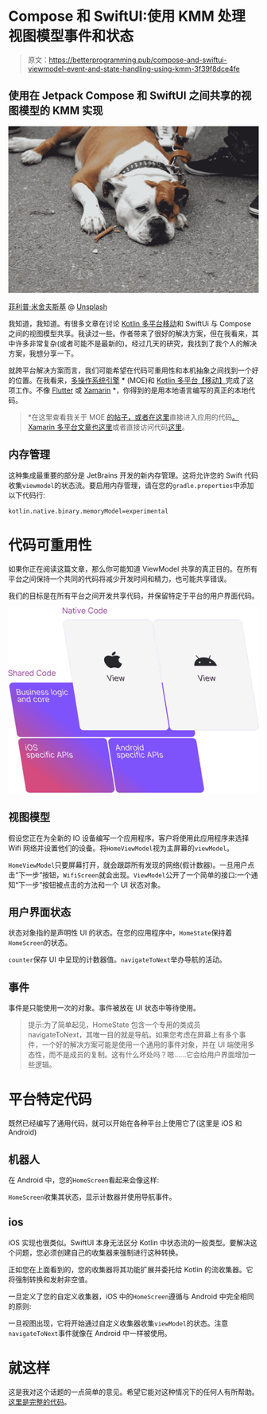 # Compose 和 SwiftUI:使用 KMM 处理视图模型事件和状态

> 原文：<https://betterprogramming.pub/compose-and-swiftui-viewmodel-event-and-state-handling-using-kmm-3f39f8dce4fe>

## 使用在 Jetpack Compose 和 SwiftUI 之间共享的视图模型的 KMM 实现

![](img/41fb1f38b1a91680bc23df5008ceecc1.png)

[菲利普·米舍夫斯基](https://unsplash.com/@filipthedesigner?utm_source=unsplash&utm_medium=referral&utm_content=creditCopyText) @ [Unsplash](https://unsplash.com/es/s/fotos/boring?utm_source=unsplash&utm_medium=referral&utm_content=creditCopyText)

我知道，我知道。有很多文章在讨论 [Kotlin 多平台移动](https://kotlinlang.org/lp/mobile/)和 SwiftUi 与 Compose 之间的视图模型共享。我读过一些。作者带来了很好的解决方案，但在我看来，其中许多非常复杂(或者可能不是最新的)。经过几天的研究，我找到了我个人的解决方案，我想分享一下。

就跨平台解决方案而言，我们可能希望在代码可重用性和本机抽象之间找到一个好的位置。在我看来，[多操作系统引擎](https://multi-os-engine.org) * (MOE)和 [Kotlin 多平台【移动】](https://kotlinlang.org/lp/mobile/)完成了这项工作。不像 [Flutter](https://flutter.dev) 或 [Xamarin](https://dotnet.microsoft.com/en-us/apps/xamarin) *，你得到的是用本地语言编写的真正的本地代码。

> *在这里查看我关于 MOE [的帖子，或者在这里](https://martppa.com/2018/10/10/java-clean-way)直接进入应用的代码[。Xamarin 多平台文章也](https://github.com/martppa/java-clean-architecture)[这里](https://martppa.com/2018/10/23/net-clean-architecture/)或者直接访问代码[这里](https://github.com/martppa/dotnet-clean-architecture)。

## 内存管理

这种集成最重要的部分是 JetBrains 开发的新内存管理。这将允许您的 Swift 代码收集`viewmodel`的状态流。要启用内存管理，请在您的`gradle.properties`中添加以下代码行:

```
kotlin.native.binary.memoryModel=experimental
```

# 代码可重用性

如果你正在阅读这篇文章，那么你可能知道 ViewModel 共享的真正目的。在所有平台之间保持一个共同的代码将减少开发时间和精力，也可能共享错误。

我们的目标是在所有平台之间开发共享代码，并保留特定于平台的用户界面代码。

![](img/b25f7e9a6430c3fbccffe77ebfb1ab32.png)

## 视图模型

假设您正在为全新的 IO 设备编写一个应用程序。客户将使用此应用程序来选择 Wifi 网络并设置他们的设备。将`HomeViewModel`视为主屏幕的`viewModel`。

`HomeViewModel`只要屏幕打开，就会跟踪所有发现的网络(假计数器)。一旦用户点击“下一步”按钮，`WifiScreen`就会出现。`ViewModel`公开了一个简单的接口:一个通知“下一步”按钮被点击的方法和一个 UI 状态对象。

## 用户界面状态

状态对象指的是声明性 UI 的状态。在您的应用程序中，`HomeState`保持着`HomeScreen`的状态。

`counter`保存 UI 中呈现的计数器值。`navigateToNext`举办导航的活动。

## 事件

事件是只能使用一次的对象。事件被放在 UI 状态中等待使用。

> 提示:为了简单起见，HomeState 包含一个专用的类成员 navigateToNext，其唯一目的就是导航。如果您考虑在屏幕上有多个事件，一个好的解决方案可能是使用一个通用的事件对象，并在 UI 端使用多态性，而不是成员的复制。这有什么坏处吗？嗯……它会给用户界面增加一些逻辑。

# 平台特定代码

既然已经编写了通用代码，就可以开始在各种平台上使用它了(这里是 iOS 和 Android)

## 机器人

在 Android 中，您的`HomeScreen`看起来会像这样:

`HomeScreen`收集其状态，显示计数器并使用导航事件。

## ios

iOS 实现也很类似。SwiftUI 本身无法区分 Kotlin 中状态流的一般类型。要解决这个问题，您必须创建自己的收集器来强制进行这种转换。

正如您在上面看到的，您的收集器将其功能扩展并委托给 Kotlin 的流收集器。它将强制转换和发射非空值。

一旦定义了您的自定义收集器，iOS 中的`HomeScreen`遵循与 Android 中完全相同的原则:

一旦视图出现，它将开始通过自定义收集器收集`viewModel`的状态。注意`navigateToNext`事件就像在 Android 中一样被使用。

# 就这样

这是我对这个话题的一点简单的意见。希望它能对这种情况下的任何人有所帮助。[这里是完整的代码](https://github.com/martppa/kmmex)。